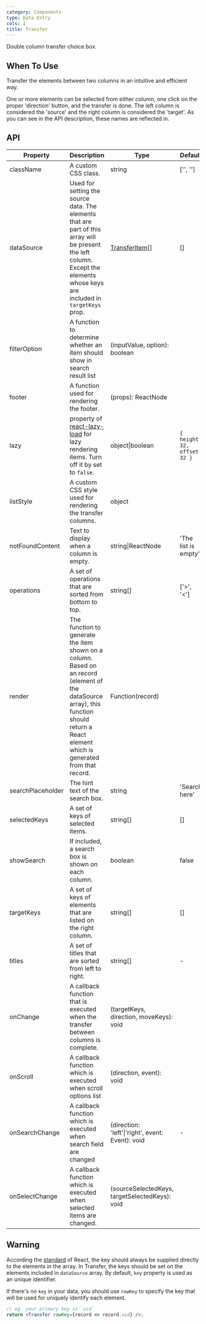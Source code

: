 ```yaml
---
category: Components
type: Data Entry
cols: 1
title: Transfer
---
```


Double column transfer choice box.

## When To Use

Transfer the elements between two columns in an intuitive and efficient way.

One or more elements can be selected from either column, one click on the proper 'direction' button, and the transfer is done. The left column is considered the 'source' and the right column is considered the 'target'. As you can see in the API description, these names are reflected in.

## API

| Property | Description | Type | Default |
| -------- | ----------- | ---- | ------- |
| className | A custom CSS class. | string | ['', ''] |
| dataSource | Used for setting the source data. The elements that are part of this array will be present the left column. Except the elements whose keys are included in `targetKeys` prop. | [TransferItem](https://git.io/vMM64)\[] | \[] |
| filterOption | A function to determine whether an item should show in search result list | (inputValue, option): boolean |  |
| footer | A function used for rendering the footer. | (props): ReactNode |  |
| lazy | property of [react-lazy-load](https://github.com/loktar00/react-lazy-load) for lazy rendering items. Turn off it by set to `false`. | object\|boolean | `{ height: 32, offset: 32 }` |
| listStyle | A custom CSS style used for rendering the transfer columns. | object |  |
| notFoundContent | Text to display when a column is empty. | string\|ReactNode | 'The list is empty' |
| operations | A set of operations that are sorted from bottom to top. | string\[] | ['>', '<'] |
| render | The function to generate the item shown on a column. Based on an record (element of the dataSource array), this function should return a React element which is generated from that record. | Function(record) |  |
| searchPlaceholder | The hint text of the search box. | string | 'Search here' |
| selectedKeys | A set of keys of selected items. | string\[] | \[] |
| showSearch | If included, a search box is shown on each column. | boolean | false |
| targetKeys | A set of keys of elements that are listed on the right column. | string\[] | \[] |
| titles | A set of titles that are sorted from left to right. | string\[] | - |
| onChange | A callback function that is executed when the transfer between columns is complete. | (targetKeys, direction, moveKeys): void |  |
| onScroll | A callback function which is executed when scroll options list | (direction, event): void |  |
| onSearchChange | A callback function which is executed when search field are changed | (direction: 'left'\|'right', event: Event): void | - |
| onSelectChange | A callback function which is executed when selected items are changed. | (sourceSelectedKeys, targetSelectedKeys): void |  |

## Warning

According the [standard](http://facebook.github.io/react/docs/lists-and-keys.html#keys) of React, the key should always be supplied directly to the elements in the array. In Transfer, the keys should be set on the elements included in `dataSource` array. By default, `key` property is used as an unique identifier.

If there's no `key` in your data, you should use `rowKey` to specify the key that will be used for uniquely identify each element.

```jsx
// eg. your primary key is `uid`
return <Transfer rowKey={record => record.uid} />;
```
